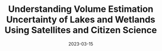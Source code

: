 ---
title: "Understanding Volume Estimation Uncertainty of Lakes and Wetlands Using Satellites and Citizen Science"
collection: publications
status: Published
category: manuscript
permalink: /publication/2023-lakes-wetlands-volume-estimation
date: 2023-03-15
venue: 'IEEE Journal of Selected Topics in Applied Earth Observations and Remote Sensing'
paperurl: 'https://doi.org/10.1109/JSTARS.2023.3250354'
citation: 'Khan, S., Hossain, F., Pavelsky, T., Parkins, G. M., Lane, M. R., Gomez, A. M., Minocha, S., Das, P., et al. (2023). Understanding Volume Estimation Uncertainty of Lakes and Wetlands Using Satellites and Citizen Science. IEEE Journal of Selected Topics in Applied Earth Observations and Remote Sensing, 16, 2386–2401. https://doi.org/10.1109/JSTARS.2023.3250354'
---